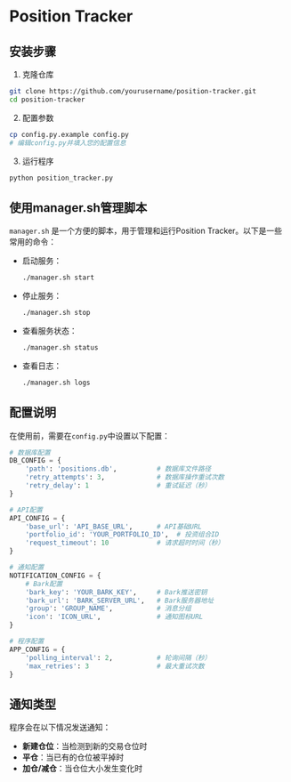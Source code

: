 # Position Tracker

## 安装步骤

1. 克隆仓库
```bash
git clone https://github.com/yourusername/position-tracker.git
cd position-tracker
```

2. 配置参数
```bash
cp config.py.example config.py
# 编辑config.py并填入您的配置信息
```

3. 运行程序
```bash
python position_tracker.py
```

## 使用manager.sh管理脚本

`manager.sh` 是一个方便的脚本，用于管理和运行Position Tracker。以下是一些常用的命令：

- 启动服务：
  ```bash
  ./manager.sh start
  ```

- 停止服务：
  ```bash
  ./manager.sh stop
  ```

- 查看服务状态：
  ```bash
  ./manager.sh status
  ```

- 查看日志：
  ```bash
  ./manager.sh logs
  ```

## 配置说明

在使用前，需要在`config.py`中设置以下配置：

```python
# 数据库配置
DB_CONFIG = {
    'path': 'positions.db',          # 数据库文件路径
    'retry_attempts': 3,             # 数据库操作重试次数
    'retry_delay': 1                 # 重试延迟（秒）
}

# API配置
API_CONFIG = {
    'base_url': 'API_BASE_URL',      # API基础URL
    'portfolio_id': 'YOUR_PORTFOLIO_ID',  # 投资组合ID
    'request_timeout': 10            # 请求超时时间（秒）
}

# 通知配置
NOTIFICATION_CONFIG = {
    # Bark配置
    'bark_key': 'YOUR_BARK_KEY',     # Bark推送密钥
    'bark_url': 'BARK_SERVER_URL',   # Bark服务器地址
    'group': 'GROUP_NAME',           # 消息分组
    'icon': 'ICON_URL',              # 通知图标URL
}

# 程序配置
APP_CONFIG = {
    'polling_interval': 2,           # 轮询间隔（秒）
    'max_retries': 3                 # 最大重试次数
}
```

## 通知类型

程序会在以下情况发送通知：

- **新建仓位**：当检测到新的交易仓位时
- **平仓**：当已有的仓位被平掉时
- **加仓/减仓**：当仓位大小发生变化时